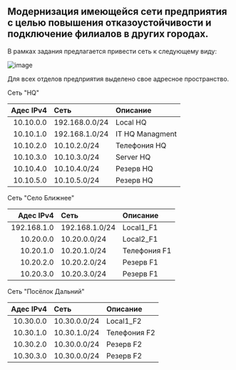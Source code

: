 ## Модернизация имеющейся сети предприятия с целью повышения отказоустойчивости и подключение филиалов в других городах.

В рамках задания предлагается привести сеть к следующему виду:

![image](https://github.com/user-attachments/assets/5d9d0ac5-6f6b-4531-be99-9e331e04d073)

Для всех отделов предприятия выделено свое адресное пространство.

Сеть "HQ"

| Адес IPv4     | Сеть    | Описание   |
|-----------------:|:---------------|:------------------------- |
| 10.10.0.0   | 192.168.0.0/24  | Local HQ |
| 10.10.1.0   | 192.168.1.0/24  | IT HQ Managment |
| 10.10.2.0    | 10.10.2.0/24  | Телефония HQ | 
| 10.10.3.0   | 10.10.3.0/24  | Server HQ |
| 10.10.4.0   | 10.10.4.0/24  | Резерв HQ |
| 10.10.5.0   | 10.10.5.0/24  | Резерв HQ |

Сеть "Село Ближнее"

| Адес IPv4     | Сеть    | Описание   |
|-----------------:|:---------------|:------------------------- |
| 192.168.1.0   | 192.168.1.0/24  | Local1_F1|
| 10.20.0.0   | 10.20.0.0/24  | Local2_F1|
| 10.20.1.0    | 10.20.1.0/24  | Телефония F1 | 
| 10.20.2.0    | 10.20.2.0/24  | Резерв F1 | 
| 10.20.3.0    | 10.20.3.0/24  | Резерв F1 | 

Сеть "Посёлок Дальний"

| Адес IPv4     | Сеть    | Описание   |
|-----------------:|:---------------|:------------------------- |
| 10.30.0.0   | 10.30.0.0/24  | Local1_F2 |
| 10.30.1.0    | 10.30.1.0/24  | Телефония F2 | 
| 10.30.2.0   | 10.30.0.0/24  | Резерв F2 |
| 10.30.3.0   | 10.30.0.0/24  | Резерв F2 |
